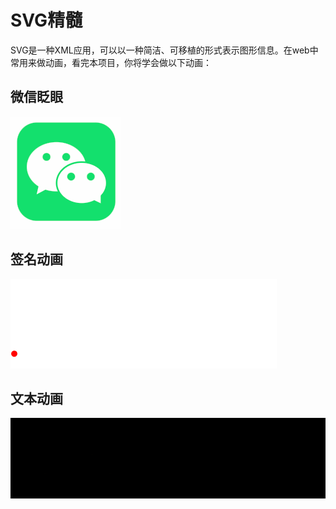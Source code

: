 # SVG精髓

SVG是一种XML应用，可以以一种简洁、可移植的形式表示图形信息。在web中常用来做动画，看完本项目，你将学会做以下动画：

## 微信眨眼
<img src="./image/readme/wx.gif?raw=true" />

## 签名动画
<img src="./image/readme/signature.gif?raw=true" />

## 文本动画
<img src="./image/readme/javascript.gif?raw=true" />

